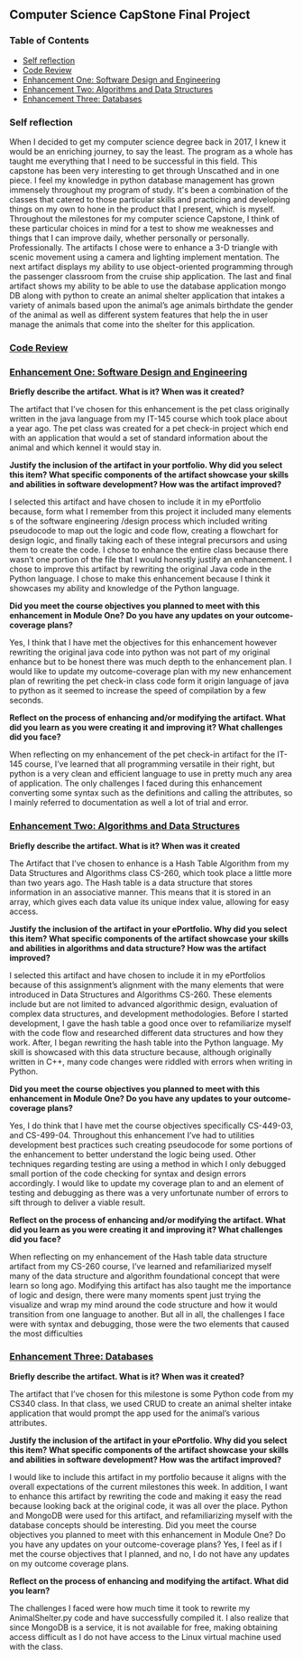 ## Computer Science CapStone Final Project

### Table of Contents

- [Self reflection](#self-reflection)
- [Code Review](#code-review)
- [Enhancement One: Software Design and Engineering](#Enhancement-One:-Software-Design-and-Engineering)
- [Enhancement Two: Algorithms and Data Structures](#Enhancement-Two:-Algorithms-and-Data-Structures)
- [Enhancement Three: Databases](#Enhancement-Three:-Databases)

### Self reflection
 
 
When I decided to get my computer science degree back in 2017, I knew it would be an enriching journey, to say the least. The program as a whole has taught me everything that I need to be successful in this field. This capstone has been very interesting to get through Unscathed and in one piece. I feel my knowledge in python database management has grown immensely throughout my program of study. It's been a combination of the classes that catered to those particular skills and practicing and developing things on my own to hone in the product that I present, which is myself. Throughout the milestones for my computer science Capstone, I think of these particular choices in mind for a test to show me weaknesses and things that I can improve daily, whether personally or personally. Professionally. The artifacts I chose were to enhance a 3-D triangle with scenic movement using a camera and lighting implement mentation. The next artifact displays my ability to use object-oriented programming through the passenger classroom from the cruise ship application. The last and final artifact shows my ability to be able to use the database application mongo DB along with python to create an animal shelter application that intakes a variety of animals based upon the animal’s age animals birthdate the gender of the animal as well as different system features that help the in user manage the animals that come into the shelter for this application.
 
 
### [Code Review](https://youtu.be/1ZQySk41Fzs)
 
 
### [Enhancement One: Software Design and Engineering](https://github.com/KennethPosley/CS499CompSciCapstoneKP/tree/main/CS-499%20Enhancement%20One)


**Briefly describe the artifact. What is it? When was it created?**

The artifact that I’ve chosen for this enhancement is the pet class originally written in the java language from my IT-145 course which took place about a year ago. The pet class was created for a pet check-in project which end with an application that would a set of standard information about the animal and which kennel it would stay in.

**Justify the inclusion of the artifact in your portfolio. Why did you select this item? What specific components of the artifact showcase your skills and abilities in software development? How was the artifact improved?**

I selected this artifact and have chosen to include it in my ePortfolio because, form what I remember from this project it included many elements s of the software engineering /design process which included writing pseudocode to map out the logic and code flow, creating a flowchart for design logic, and finally taking each of these integral precursors and using them to create the code. I chose to enhance the entire class because there wasn’t one portion of the file that I would honestly justify an enhancement. I chose to improve this artifact by rewriting the original Java code in the Python language. I chose to make this enhancement because I think it showcases my ability and knowledge of the Python language.
 
**Did you meet the course objectives you planned to meet with this enhancement in Module One? Do you have any updates on your outcome- coverage plans?**

Yes, I think that I have met the objectives for this enhancement however rewriting the original java code into python was not part of my original enhance but to be honest there was much depth to the enhancement plan. I would like to update my outcome-coverage plan with my new enhancement plan of rewriting the pet check-in class code form it origin language of java to python as it seemed to increase the speed of compilation by a few seconds.

**Reflect on the process of enhancing and/or modifying the artifact. What did you learn as you were creating it and improving it? What challenges did you face?**

When reflecting on my enhancement of the pet check-in artifact for the IT-145 course, I’ve learned that all programming versatile in their right, but python is a very clean and efficient language to use in pretty much any area of application.  The only challenges I faced during this enhancement converting some syntax such as the definitions and calling the attributes, so I mainly referred to documentation as well a lot of trial and error.


### [Enhancement Two: Algorithms and Data Structures](https://github.com/KennethPosley/CS499CompSciCapstoneKP/tree/main/CS-499%20Enhancement%20Two)


**Briefly describe the artifact. What is it? When was it created**

The Artifact that I’ve chosen to enhance is a Hash Table Algorithm from my Data Structures and Algorithms class CS-260, which took place a little more than two years ago. The Hash table is a data structure that stores information in an associative manner. This means that it is stored in an array, which gives each data value its unique index value, allowing for easy access.

**Justify the inclusion of the artifact in your ePortfolio. Why did you select this item? What specific components of the artifact showcase your skills and abilities in algorithms and data structure? How was the artifact improved?** 

I selected this artifact and have chosen to include it in my ePortfolios because of this assignment’s alignment with the many elements that were introduced in Data Structures and Algorithms CS-260. These elements include but are not limited to advanced algorithmic design, evaluation of complex data structures, and development methodologies. Before I started development, I gave the hash table a good once over to refamiliarize myself with the code flow and researched different data structures and how they work. After, I began rewriting the hash table into the Python language. My skill is showcased with this data structure because, although originally written in C++, many code changes were riddled with errors when writing in Python.

**Did you meet the course objectives you planned to meet with this enhancement in Module One? Do you have any updates to your outcome-coverage plans?**

Yes, I do think that I have met the course objectives specifically CS-449-03, and CS-499-04. Throughout this enhancement I’ve had to utilities development best practices such creating pseudocode for some portions of the enhancement to better understand the logic being used. Other techniques regarding testing are using a method in which I only debugged small portion of the code checking for syntax and design errors accordingly. I would like to update my coverage plan to and an element of testing and debugging as there was a very unfortunate number of errors to sift through to deliver a viable result.

**Reflect on the process of enhancing and/or modifying the artifact. What did you learn as you were creating it and improving it? What challenges did you face?**

When reflecting on my enhancement of the Hash table data structure artifact from my CS-260 course, I’ve learned and refamiliarized myself many of the data structure and algorithm foundational concept that were learn so long ago. Modifying this artifact has also taught me the importance of logic and design, there were many moments spent just trying the visualize and wrap my mind around the code structure and how it would transition from one language to another. But all in all, the challenges I face were with syntax and debugging, those were the two elements that caused the most difficulties



### [Enhancement Three: Databases](https://github.com/KennethPosley/KennethPosley.github.io/blob/main/AnimalShelterEnhanced.py)


**Briefly describe the artifact. What is it? When was it created?**

The artifact that I’ve chosen for this milestone is some Python code from my CS340 class.
In that class, we used CRUD to create an animal shelter intake application that would prompt the app used for the animal’s various attributes.

**Justify the inclusion of the artifact in your ePortfolio. Why did you select this item? What specific components of the artifact showcase your skills and abilities in software development? How was the artifact improved?**

I would like to include this artifact in my portfolio because it aligns with the overall expectations of the current milestones this week. In addition, I want to enhance this artifact by rewriting the code and making it easy the read because looking back at the original code, it was all over the place. Python and MongoDB were used for this artifact, and refamiliarizing myself with the database concepts should be interesting. Did you meet the course objectives you planned to meet with this enhancement in Module One? Do you have any updates on your outcome-coverage plans?
Yes, I feel as if I met the course objectives that I planned, and no, I do not have any updates on my outcome coverage plans.

**Reflect on the process of enhancing and modifying the artifact. What did you learn?**

The challenges I faced were how much time it took to rewrite my AnimalShelter.py code and have successfully compiled it. I also realize that since MongoDB is a service, it is not available for
free, making obtaining access difficult as I do not have access to the Linux virtual machine used with the class.

